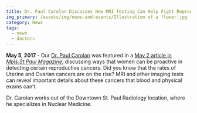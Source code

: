 ```yaml
---
title: Dr. Paul Carolan Discusses How MRI Testing Can Help Fight Reproductive Cancers
img_primary: /assets/img/news-and-events/Illustration of a flower.jpg
category: News
tags:
  - news
  - doctors
---
```

<p><strong>May 5, 2017 -</strong> Our <a href="http://stpaulradiology.com/our-team/paul-r-carolan-md">Dr. Paul Carolan</a> was featured in a <a href="http://mspmag.com/health-and-fitness/empowering-a-change/">May 2 article in <em>Mpls.St.Paul Magazine</em></a>, discussing ways that women can be proactive in detecting certain reproductive cancers. Did you know that the rates of Uterine and Ovarian cancers are on the rise? MRI and other imaging tests can reveal important details about these cancers that blood and physical exams can’t.
</p><p><span></span>Dr. Carolan works out of the Downtown St. Paul Radiology location, where he specializes in Nuclear Medicine.<span></span>
</p>